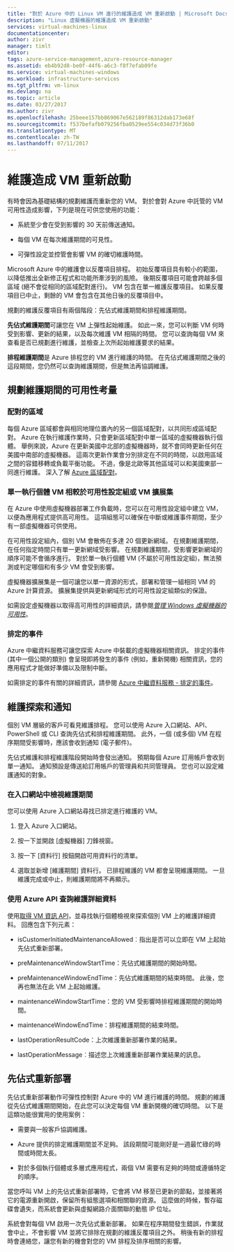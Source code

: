 ```yaml
---
title: "對於 Azure 中的 Linux VM 進行的維護造成 VM 重新啟動 | Microsoft Docs"
description: "Linux 虛擬機器的維護造成 VM 重新啟動"
services: virtual-machines-linux
documentationcenter: 
author: zivr
manager: timlt
editor: 
tags: azure-service-management,azure-resource-manager
ms.assetid: eb4b92d8-be0f-44f6-a6c3-f8f7efab09fe
ms.service: virtual-machines-windows
ms.workload: infrastructure-services
ms.tgt_pltfrm: vm-linux
ms.devlang: na
ms.topic: article
ms.date: 03/27/2017
ms.author: zivr
ms.openlocfilehash: 25beee157bb869067e562189f86312dab173e68f
ms.sourcegitcommit: f537befafb079256fba0529ee554c034d73f36b0
ms.translationtype: MT
ms.contentlocale: zh-TW
ms.lasthandoff: 07/11/2017
---
```

# <a name="vm-restarting-maintenance"></a>維護造成 VM 重新啟動

有時會因為基礎結構的規劃維護而重新您的 VM。 對於會對 Azure 中託管的 VM 可用性造成影響，下列是現在可供您使用的功能：

-   系統至少會在受到影響的 30 天前傳送通知。

-   每個 VM 在每次維護期間的可見性。

-   可彈性設定並控管會影響 VM 的確切維護時間。

Microsoft Azure 中的維護會以反覆項目排程。 初始反覆項目具有較小的範圍，以降低推出全新修正程式和功能所牽涉到的風險。 後期反覆項目可能會跨越多個區域 (絕不會從相同的區域配對進行)。 VM 包含在單一維護反覆項目。 如果反覆項目已中止，剩餘的 VM 會包含在其他日後的反覆項目中。

規劃的維護反覆項目有兩個階段：先佔式維護期間和排程維護期間。

**先佔式維護期間**可讓您在 VM 上彈性起始維護。 如此一來，您可以判斷 VM 何時受到影響、更新的結果，以及每次維護 VM 相隔的時間。 您可以查詢每個 VM 來查看是否已規劃進行維護，並檢查上次所起始維護要求的結果。

**排程維護期間**是 Azure 排程您的 VM 進行維護的時間。 在先佔式維護期間之後的這段期間，您仍然可以查詢維護期間，但是無法再協調維護。

## <a name="availability-considerations-during-planned-maintenance"></a>規劃維護期間的可用性考量 

### <a name="paired-regions"></a>配對的區域

每個 Azure 區域都會與相同地理位置內的另一個區域配對，以共同形成區域配對。 Azure 在執行維護作業時，只會更新區域配對中單一區域的虛擬機器執行個體。 舉例來說，Azure 在更新美國中北部的虛擬機器時，就不會同時更新任何在美國中南部的虛擬機器。 這兩次更新作業會分別排定在不同的時間，以啟用區域之間的容錯移轉或負載平衡功能。 不過，像是北歐等其他區域可以和美國東部一同進行維護。
深入了解 [Azure 區域配對](https://docs.microsoft.com/azure/best-practices-availability-paired-regions)。

### <a name="single-instance-vms-vs-availability-set-or-vm-scale-set"></a>單一執行個體 VM 相較於可用性設定組或 VM 擴展集

在 Azure 中使用虛擬機器部署工作負載時，您可以在可用性設定組中建立 VM，以便為應用程式提供高可用性。 這項組態可以確保在中斷或維護事件期間，至少有一部虛擬機器可供使用。

在可用性設定組內，個別 VM 會散佈在多達 20 個更新網域。 在規劃維護期間，在任何指定時間只有單一更新網域受影響。 在規劃維護期間，受影響更新網域的順序可能不會循序進行。 對於單一執行個體 VM (不屬於可用性設定組)，無法預測或判定哪個和有多少 VM 會受到影響。

虛擬機器擴展集是一個可讓您以單一資源的形式，部署和管理一組相同 VM 的 Azure 計算資源。
擴展集提供與更新網域形式的可用性設定組類似的保證。 

如需設定虛擬機器以取得高可用性的詳細資訊，請參閱[*管理 Windows 虛擬機器的可用性*](manage-availability.md?toc=%2fazure%2fvirtual-machines%2flinux%2ftoc.json)。

### <a name="scheduled-events"></a>排定的事件

Azure 中繼資料服務可讓您探索 Azure 中裝載的虛擬機器相關資訊。 排定的事件 (其中一個公開的類別) 會呈現即將發生的事件 (例如，重新開機) 相關資訊，您的應用程式才能做好準備以及限制中斷。

如需排定的事件有關的詳細資訊，請參閱 [Azure 中繼資料服務 - 排定的事件](../virtual-machines-scheduled-events.md)。

## <a name="maintenance-discovery-and-notifications"></a>維護探索和通知

個別 VM 層級的客戶可看見維護排程。 您可以使用 Azure 入口網站、API、PowerShell 或 CLI 查詢先佔式和排程維護期間。 此外，一個 (或多個) VM 在程序期間受影響時，應該會收到通知 (電子郵件)。

先佔式維護和排程維護階段開始時會發出通知。 預期每個 Azure 訂用帳戶會收到單一通知。 通知預設是傳送給訂用帳戶的管理員和共同管理員。 您也可以設定維護通知的對象。

### <a name="view-the-maintenance-window-in-the-portal"></a>在入口網站中檢視維護期間 

您可以使用 Azure 入口網站尋找已排定進行維護的 VM。

1.  登入 Azure 入口網站。

2.  按一下並開啟 [虛擬機器] 刀鋒視窗。

3.  按一下 [資料行] 按鈕開啟可用資料行的清單。

4.  選取並新增 [維護期間]  資料行。 已排程維護的 VM 都會呈現維護期間。 一旦維護完成或中止，則維護期間將不再顯示。

### <a name="query-maintenance-details-using-the-azure-api"></a>使用 Azure API 查詢維護詳細資料

使用[取得 VM 資訊 API](https://docs.microsoft.com/rest/api/compute/virtualmachines/virtualmachines-get)，並尋找執行個體檢視來探索個別 VM 上的維護詳細資料。 回應包含下列元素：

  - isCustomerInitiatedMaintenanceAllowed︰指出是否可以立即在 VM 上起始先佔式重新部署。

  - preMaintenanceWindowStartTime：先佔式維護期間的開始時間。

  - preMaintenanceWindowEndTime：先佔式維護期間的結束時間。 此後，您再也無法在此 VM 上起始維護。
    
  - maintenanceWindowStartTime：您的 VM 受影響時排程維護期間的開始時間。

  - maintenanceWindowEndTime：排程維護期間的結束時間。
  
  - lastOperationResultCode：上次維護重新部署作業的結果。
 
  - lastOperationMessage︰描述您上次維護重新部署作業結果的訊息。


## <a name="pre-emptive-redeploy"></a>先佔式重新部署

先佔式重新部署動作可彈性控制對 Azure 中的 VM 進行維護的時間。 規劃的維護從先佔式維護期間開始，在此您可以決定每個 VM 重新開機的確切時間。 以下是這類功能很實用的使用案例：

-   需要與一般客戶協調維護。

-   Azure 提供的排定維護期間並不足夠。
    該段期間可能剛好是一週最忙碌的時間或時間太長。

-   對於多個執行個體或多層式應用程式，兩個 VM 需要有足夠的時間或遵循特定的順序。

當您呼叫 VM 上的先佔式重新部署時，它會將 VM 移至已更新的節點，並接著將它的電源重新開啟，保留所有組態選項和相關聯的資源。 這麼做的時候，暫存磁碟會遺失，而系統會更新與虛擬網路介面關聯的動態 IP 位址。

系統會對每個 VM 啟用一次先佔式重新部署。 如果在程序期間發生錯誤，作業就會中止，不會影響 VM 並將它排除在規劃的維護反覆項目之外。 稍後有新的排程時會連絡您，讓您有新的機會對您的 VM 排程及排序相關的影響。
